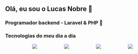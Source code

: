 ## Olá, eu sou o Lucas Nobre 👋

### Programador backend - Laravel & PHP 🐘

### Tecnologias do meu dia a dia
<div style="display: flex; justify-content: space-evenly;">
    <img src="https://img.shields.io/badge/PHP-777BB4.svg?style=for-the-badge&logo=PHP&logoColor=white"/>
    <img src="https://img.shields.io/badge/JavaScript-F7DF1E.svg?style=for-the-badge&logo=JavaScript&logoColor=black"/>
    <img src="https://img.shields.io/badge/Laravel-FF2D20.svg?style=for-the-badge&logo=Laravel&logoColor=white"/>
    <img src="https://img.shields.io/badge/MySQL-4479A1.svg?style=for-the-badge&logo=MySQL&logoColor=white"/>
</div>
